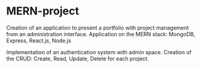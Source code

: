 # MERN-project

Creation of an application to present a portfolio with project management from an administration interface. Application on the MERN stack: MongoDB, Express, React.js, Node.js

Implementation of an authentication system with admin space. Creation of the CRUD: Create, Read, Update, Delete for each project.
